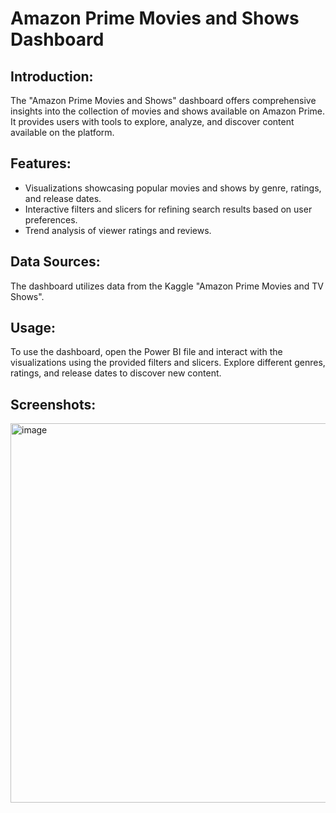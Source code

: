 # Amazon Prime Movies and Shows Dashboard
## Introduction:
The "Amazon Prime Movies and Shows" dashboard offers comprehensive insights into the collection of movies and shows available on Amazon Prime. It provides users with tools to explore, analyze, and discover content available on the platform.

## Features:
- Visualizations showcasing popular movies and shows by genre, ratings, and release dates.
- Interactive filters and slicers for refining search results based on user preferences.
- Trend analysis of viewer ratings and reviews.

## Data Sources:
The dashboard utilizes data from the Kaggle "Amazon Prime Movies and TV Shows".

## Usage:
To use the dashboard, open the Power BI file and interact with the visualizations using the provided filters and slicers. Explore different genres, ratings, and release dates to discover new content.

## Screenshots:
<img width="607" alt="image" src="https://github.com/Avani-kasat/amazon-prime-insights-power-bi/assets/153104989/b309bd17-11a9-4f0e-9111-600501bd1aaf">


